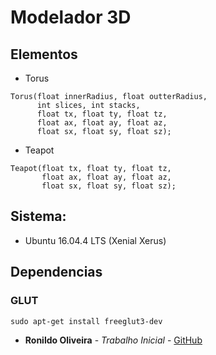 # Modelador 3D

## Elementos
- Torus
```
Torus(float innerRadius, float outterRadius,
	  int slices, int stacks,
	  float tx, float ty, float tz,
	  float ax, float ay, float az,
 	  float sx, float sy, float sz);
```

- Teapot
```
Teapot(float tx, float ty, float tz,
	   float ax, float ay, float az,
	   float sx, float sy, float sz);
```
## Sistema:
- Ubuntu 16.04.4 LTS (Xenial Xerus)

## Dependencias

### GLUT
```
sudo apt-get install freeglut3-dev
```

* **Ronildo Oliveira** - *Trabalho Inicial* - [GitHub](https://github.com/RonildoOliveira)
